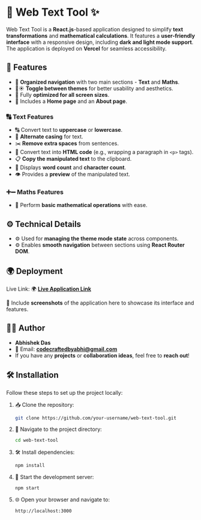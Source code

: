 # 🎉 Web Text Tool ✨

Web Text Tool is a **React.js**-based application designed to simplify **text transformations** and **mathematical calculations**.
It features a **user-friendly interface** with a responsive design, including **dark and light mode support**.
The application is deployed on **Vercel** for seamless accessibility.

## 🚀 Features
- 🎯 **Organized navigation** with two main sections - **Text** and **Maths**.
- 🌙☀️ **Toggle between themes** for better usability and aesthetics.
- 📱 Fully **optimized for all screen sizes**.
- 📄 Includes a **Home page** and an **About page**.

### 🔠 Text Features
- 🔠 Convert text to **uppercase** or **lowercase**.
- 🔄 **Alternate casing** for text.
- ✂️ **Remove extra spaces** from sentences.
- 📝 Convert text into **HTML code** (e.g., wrapping a paragraph in `<p>` tags).
- 📋 **Copy the manipulated text** to the clipboard.
- 🔢 Displays **word count** and **character count**.
- 👁️ Provides a **preview** of the manipulated text.

### ➕➖ Maths Features
- 🔢 Perform **basic mathematical operations** with ease.

## ⚙️ Technical Details
- ⚙️ Used for **managing the theme mode state** across components.
- ⚙️ Enables **smooth navigation** between sections using **React Router DOM**.

## 🌍 Deployment
Live Link: 🌍 [**Live Application Link**]([#](https://word-webtools.vercel.app/)) 

📸 Include **screenshots** of the application here to showcase its interface and features.

## 👨‍💻 Author
- **Abhishek Das**
- 📧 Email: [**codecraftedbyabhi@gmail.com**](mailto:codecraftedbyabhi@gmail.com)
- If you have any **projects** or **collaboration ideas**, feel free to **reach out**!

## 🛠️ Installation
Follow these steps to set up the project locally:

1. 📥 Clone the repository:
   ```bash
   git clone https://github.com/your-username/web-text-tool.git
   ```
2. 📁 Navigate to the project directory:
   ```bash
   cd web-text-tool
   ```
3. 🛠️ Install dependencies:
   ```bash
   npm install
   ```
4. 🚀 Start the development server:
   ```bash
   npm start
   ```
5. 🌐 Open your browser and navigate to:
   ```bash
   http://localhost:3000
   ```
